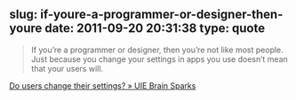 slug: if-youre-a-programmer-or-designer-then-youre
date: 2011-09-20 20:31:38
type: quote
---

> If you’re a programmer or designer, then you’re not like most people. Just because you change your settings in apps you use doesn’t mean that your users will.

[Do users change their settings? » UIE Brain Sparks](http://www.uie.com/brainsparks/2011/09/14/do-users-change-their-settings/)

